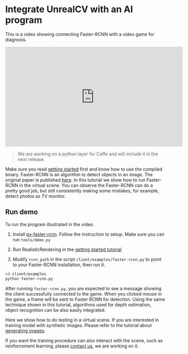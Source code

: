 # Integrate UnrealCV with an AI program

This is a video showing connecting Faster-RCNN with a video game for diagnosis.

<iframe width="560" height="315" src="https://www.youtube.com/embed/iGGNAkaxVyQ" frameborder="0" allowfullscreen></iframe>

<!-- ![Caffe Integration](images/caffe_integration.png) -->

<blockquote class="bg-warning">
We are working on a python layer for Caffe and will include it in the next release.
</blockquote>

Make sure you read [getting started](/getting-started.md) first and know how to use the compiled binary. Faster-RCNN is an algorithm to detect objects in an image. The original paper is published [here](http://arxiv.org/abs/1506.01497). In this tutorial we show how to run Faster-RCNN in the virtual scene. You can observe the Faster-RCNN can do a pretty good job, but still consistently making some mistakes, for example, detect photos as TV monitor.

## Run demo

To run the program illustrated in the video.

1. Install [py-faster-rcnn](https://github.com/rbgirshick/py-faster-rcnn). Follow the instruction to setup. Make sure you can run `tools/demo.py`

2. Run RealisticRendering in the [getting started tutorial](/getting-started.md)

3. Modify `rcnn_path` in the script `client/examples/faster-rcnn.py` to point to your Faster-RCNN installation, then run it.

``` bash
cd client/examples
python faster-rcnn.py
```

After running `faster-rcnn.py`, you are expected to see a message showing the client successfully connected to the game. When you clicked mouse in the game, a frame will be sent to Faster RCNN for detection. Using the same technique shown in this tutorial, algorithms used for depth estimation, object recognition can be also easily integrated.

Here we show how to do testing in a virtual scene. If you are interested in training model with synthetic images. Please refer to the tutorial about [generating images](/game/generate-images.md).

If you want the training procedure can also interact with the scene, such as reinforcement learning, please [contact us](/contact.md), we are working on it.
